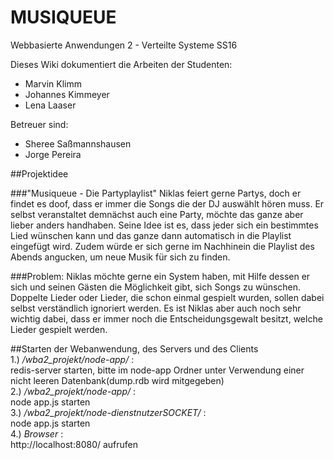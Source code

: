 # MUSIQUEUE

Webbasierte Anwendungen 2 - Verteilte Systeme SS16

Dieses Wiki dokumentiert die Arbeiten der Studenten:

* Marvin Klimm
* Johannes Kimmeyer
* Lena Laaser

Betreuer sind:

* Sheree Saßmannshausen
* Jorge Pereira

##Projektidee

###"Musiqueue - Die Partyplaylist"
Niklas feiert gerne Partys, doch er findet es doof, dass er immer die Songs die der DJ auswählt hören muss. Er selbst veranstaltet demnächst auch eine Party, möchte das ganze aber lieber anders handhaben. Seine Idee ist es, dass jeder sich ein bestimmtes Lied wünschen kann und das ganze dann automatisch in die Playlist eingefügt wird.
Zudem würde er sich gerne im Nachhinein die Playlist des Abends angucken, um neue Musik für sich zu finden.  

###Problem:
Niklas möchte gerne ein System haben, mit Hilfe dessen er sich und seinen Gästen die Möglichkeit gibt, sich Songs zu wünschen. Doppelte Lieder oder Lieder, die schon einmal gespielt wurden, sollen dabei selbst verständlich ignoriert werden. Es ist Niklas aber auch noch sehr wichtig dabei, dass er immer noch die Entscheidungsgewalt besitzt, welche Lieder gespielt werden.

##Starten der Webanwendung, des Servers und des Clients  
1.) */wba2_projekt/node-app/* :  
redis-server starten, bitte im node-app Ordner unter Verwendung einer nicht leeren Datenbank(dump.rdb wird mitgegeben)  
2.) */wba2_projekt/node-app/* :  
node app.js starten  
3.) */wba2_projekt/node-dienstnutzerSOCKET/* :  
node app.js starten  
4.) *Browser* :  
http://localhost:8080/ aufrufen
